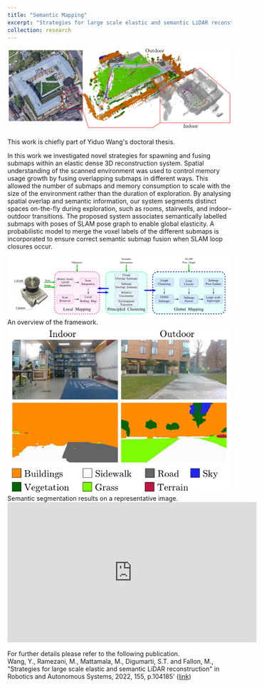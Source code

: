 ```yaml
---
title: "Semantic Mapping"
excerpt: "Strategies for large scale elastic and semantic LiDAR reconstruction.<br/> <img src='/images/semantic-mapping.png'>"
collection: research
---
```


<img src='/images/semantic-mapping.png'>

This work is chiefly part of Yiduo Wang's doctoral thesis.

In this work we investigated novel strategies for spawning and fusing submaps within an elastic dense 3D reconstruction system. Spatial understanding of the scanned environment was used to control memory usage growth by fusing overlapping submaps in different ways. This allowed the number of submaps and memory consumption to scale with the size of the environment rather than the duration of exploration. By analysing spatial overlap and semantic information, our system segments distinct spaces on-the-fly during exploration, such as rooms, stairwells, and indoor–outdoor transitions. The proposed system associates semantically labelled submaps with poses of SLAM pose graph to enable global elasticity. A probabilistic model to merge the voxel labels of the different submaps is incorporated to ensure correct semantic submap fusion when SLAM loop closures occur. 

<img src='/images/semantic-mapping-overview.png'>
An overview of the framework.

<img src='/images/semantic-mapping-segmentation.png' scale="0.5">
Semantic segmentation results on a representative image.

<iframe width="560" height="315" src="https://www.youtube.com/embed/GwS2KqP3lLo" title="YouTube video player" frameborder="0" allow="accelerometer; autoplay; clipboard-write; encrypted-media; gyroscope; picture-in-picture; web-share" allowfullscreen></iframe>

For further details please refer to the following publication.  
Wang, Y., Ramezani, M., Mattamala, M., Digumarti, S.T. and Fallon, M., "Strategies for large scale elastic and semantic LiDAR reconstruction" in Robotics and Autonomous Systems, 2022, 155, p.104185' ([link](https://www.sciencedirect.com/science/article/pii/S0921889022001075))